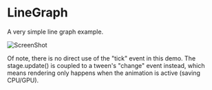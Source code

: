 LineGraph
=======

A very simple line graph example.

![ScreenShot](https://raw.github.com/CreateJS/sandbox/master/LineGraph/README_1.jpg)

Of note, there is no direct use of the "tick" event in this demo. The stage.update() is coupled to a tween's "change" event instead, which means rendering only happens when the animation is active (saving CPU/GPU).